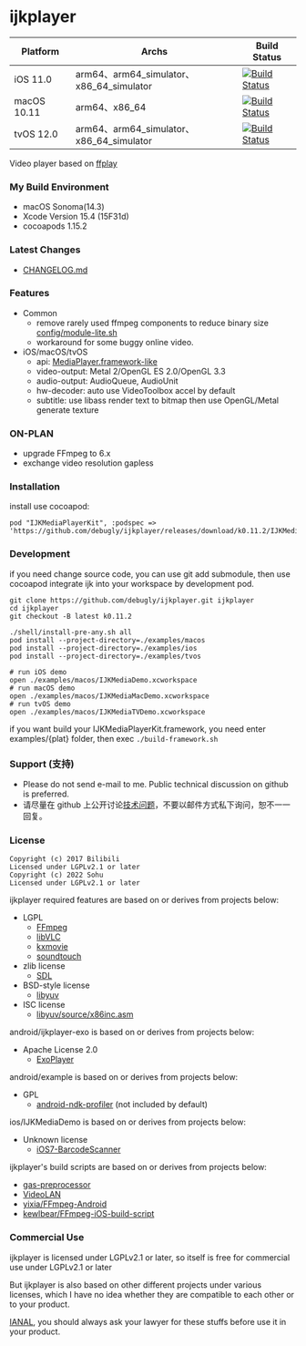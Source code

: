 # ijkplayer

| Platform    | Archs                                  | Build Status                                                                                                                                                            |
| ----------- | -------------------------------------- | ----------------------------------------------------------------------------------------------------------------------------------------------------------------------- |
| iOS 11.0    | arm64、arm64_simulator、x86_64_simulator | [![Build Status](https://github.com/debugly/ijkplayer/actions/workflows/apple.yml/badge.svg)](https://github.com/debugly/ijkplayer/actions/workflows/apple.yml) |
| macOS 10.11 | arm64、x86_64                           | [![Build Status](https://github.com/debugly/ijkplayer/actions/workflows/apple.yml/badge.svg)](https://github.com/debugly/ijkplayer/actions/workflows/apple.yml) |
| tvOS 12.0   | arm64、arm64_simulator、x86_64_simulator | [![Build Status](https://github.com/debugly/ijkplayer/actions/workflows/apple.yml/badge.svg)](https://github.com/debugly/ijkplayer/actions/workflows/apple.yml) |

Video player based on [ffplay](http://ffmpeg.org)

### My Build Environment

- macOS Sonoma(14.3)
- Xcode Version 15.4 (15F31d)
- cocoapods 1.15.2

### Latest Changes

- [CHANGELOG.md](CHANGELOG.md)

### Features

- Common
  - remove rarely used ffmpeg components to reduce binary size [config/module-lite.sh](config/module-lite.sh)
  - workaround for some buggy online video.
- iOS/macOS/tvOS
  - api: [MediaPlayer.framework-like](IJKMediaPlayerKit/IJKMediaPlayback.h)
  - video-output: Metal 2/OpenGL ES 2.0/OpenGL 3.3
  - audio-output: AudioQueue, AudioUnit
  - hw-decoder: auto use VideoToolbox accel by default
  - subtitle: use libass render text to bitmap then use OpenGL/Metal generate texture

### ON-PLAN

- upgrade FFmpeg to 6.x
- exchange video resolution gapless

### Installation

install use cocoapod:

```
pod "IJKMediaPlayerKit", :podspec => 'https://github.com/debugly/ijkplayer/releases/download/k0.11.2/IJKMediaPlayerKit.spec.json'
```

### Development

if you need change source code, you can use git add submodule, then use cocoapod integrate ijk into your workspace by development pod.

```
git clone https://github.com/debugly/ijkplayer.git ijkplayer
cd ijkplayer
git checkout -B latest k0.11.2

./shell/install-pre-any.sh all
pod install --project-directory=./examples/macos
pod install --project-directory=./examples/ios
pod install --project-directory=./examples/tvos

# run iOS demo
open ./examples/macos/IJKMediaDemo.xcworkspace
# run macOS demo
open ./examples/macos/IJKMediaMacDemo.xcworkspace
# run tvOS demo
open ./examples/macos/IJKMediaTVDemo.xcworkspace
```

if you want build your IJKMediaPlayerKit.framework, you need enter examples/{plat} folder, then exec `./build-framework.sh`

### Support (支持)

- Please do not send e-mail to me. Public technical discussion on github is preferred.
- 请尽量在 github 上公开讨论[技术问题](https://github.com/debugly/ijkplayer/issues)，不要以邮件方式私下询问，恕不一一回复。

### License

```
Copyright (c) 2017 Bilibili
Licensed under LGPLv2.1 or later
Copyright (c) 2022 Sohu
Licensed under LGPLv2.1 or later
```

ijkplayer required features are based on or derives from projects below:

- LGPL
  - [FFmpeg](http://git.videolan.org/?p=ffmpeg.git)
  - [libVLC](http://git.videolan.org/?p=vlc.git)
  - [kxmovie](https://github.com/kolyvan/kxmovie)
  - [soundtouch](http://www.surina.net/soundtouch/sourcecode.html)
- zlib license
  - [SDL](http://www.libsdl.org)
- BSD-style license
  - [libyuv](https://code.google.com/p/libyuv/)
- ISC license
  - [libyuv/source/x86inc.asm](https://code.google.com/p/libyuv/source/browse/trunk/source/x86inc.asm)

android/ijkplayer-exo is based on or derives from projects below:

- Apache License 2.0
  - [ExoPlayer](https://github.com/google/ExoPlayer)

android/example is based on or derives from projects below:

- GPL
  - [android-ndk-profiler](https://github.com/richq/android-ndk-profiler) (not included by default)

ios/IJKMediaDemo is based on or derives from projects below:

- Unknown license
  - [iOS7-BarcodeScanner](https://github.com/jpwiddy/iOS7-BarcodeScanner)

ijkplayer's build scripts are based on or derives from projects below:

- [gas-preprocessor](http://git.libav.org/?p=gas-preprocessor.git)
- [VideoLAN](http://git.videolan.org)
- [yixia/FFmpeg-Android](https://github.com/yixia/FFmpeg-Android)
- [kewlbear/FFmpeg-iOS-build-script](https://github.com/kewlbear/FFmpeg-iOS-build-script) 

### Commercial Use

ijkplayer is licensed under LGPLv2.1 or later, so itself is free for commercial use under LGPLv2.1 or later

But ijkplayer is also based on other different projects under various licenses, which I have no idea whether they are compatible to each other or to your product.

[IANAL](https://en.wikipedia.org/wiki/IANAL), you should always ask your lawyer for these stuffs before use it in your product.
